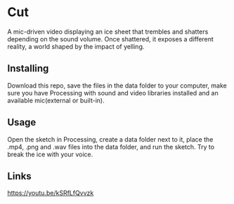 # Cut
A mic-driven video displaying an ice sheet that trembles and shatters depending on the sound volume. Once shattered, it exposes a different reality, a world shaped by the impact of yelling.

## Installing
Download this repo, save the files in the data folder to your computer, make sure you have Processing with sound and video libraries installed and an available mic(external or built-in).

## Usage
Open the sketch in Processing, create a data folder next to it, place the .mp4, .png and .wav files into the data folder, and run the sketch. Try to break the ice with your voice.

## Links
https://youtu.be/kSRfLfQvvzk
